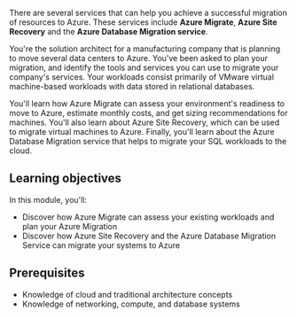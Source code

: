 There are several services that can help you achieve a successful migration of resources to Azure. These services include **Azure Migrate**, **Azure Site Recovery** and the **Azure Database Migration service**.

You're the solution architect for a manufacturing company that is planning to move several data centers to Azure. You've been asked to plan your migration, and identify the tools and services you can use to migrate your company's services. Your workloads consist primarily of VMware virtual machine-based workloads with data stored in relational databases.

You'll learn how Azure Migrate can assess your environment's readiness to move to Azure, estimate monthly costs, and get sizing recommendations for machines. You'll also learn about Azure Site Recovery, which can be used to migrate virtual machines to Azure. Finally, you'll learn about the Azure Database Migration service that helps to migrate your SQL workloads to the cloud.

## Learning objectives

In this module, you'll:

- Discover how Azure Migrate can assess your existing workloads and plan your Azure Migration
- Discover how Azure Site Recovery and the Azure Database Migration Service can migrate your systems to Azure

## Prerequisites

- Knowledge of cloud and traditional architecture concepts
- Knowledge of networking, compute, and database systems
